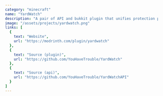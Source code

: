 ```yaml
---
category: "minecraft"
name: "YardWatch"
description: "A pair of API and bukkit plugin that unifies protection plugin APIs."
image: "/assets/projects/yardwatch.png"
links: [
  {
    text: "Website",
    url: "https://modrinth.com/plugin/yardwatch"
  },
  {
    text: "Source (plugin)",
    url: "https://github.com/YouHaveTrouble/YardWatch"
  },
  {
    text: "Source (api)",
    url: "https://github.com/YouHaveTrouble/YardWatchAPI"
  }
]
---
```

